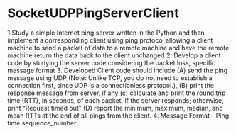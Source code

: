 # SocketUDPPingServerClient

1.Study a simple Internet ping server written in the Python and then implement a corresponding
client using ping protocol allowing a client machine to send a packet of data to a remote machine and have the remote
machine return the data back to the client unchanged
2. Develop a client code by studying the server code considering the packet loss, specific message format
3. Developed Client code should include
  (A) send the ping message using UDP (Note: Unlike TCP, you do not need to establish a connection
  first, since UDP is a connectionless protocol.),
  (B) print the response message from server, if any
  (c) calculate and print the round trip time (RTT), in seconds, of each packet, if the server responds;
  otherwise, print “Request timed out”
  (D) report the minimum, maximum, median, and mean RTTs at the end of all pings from the
  client.
4. Message Format - Ping time sequence_number


